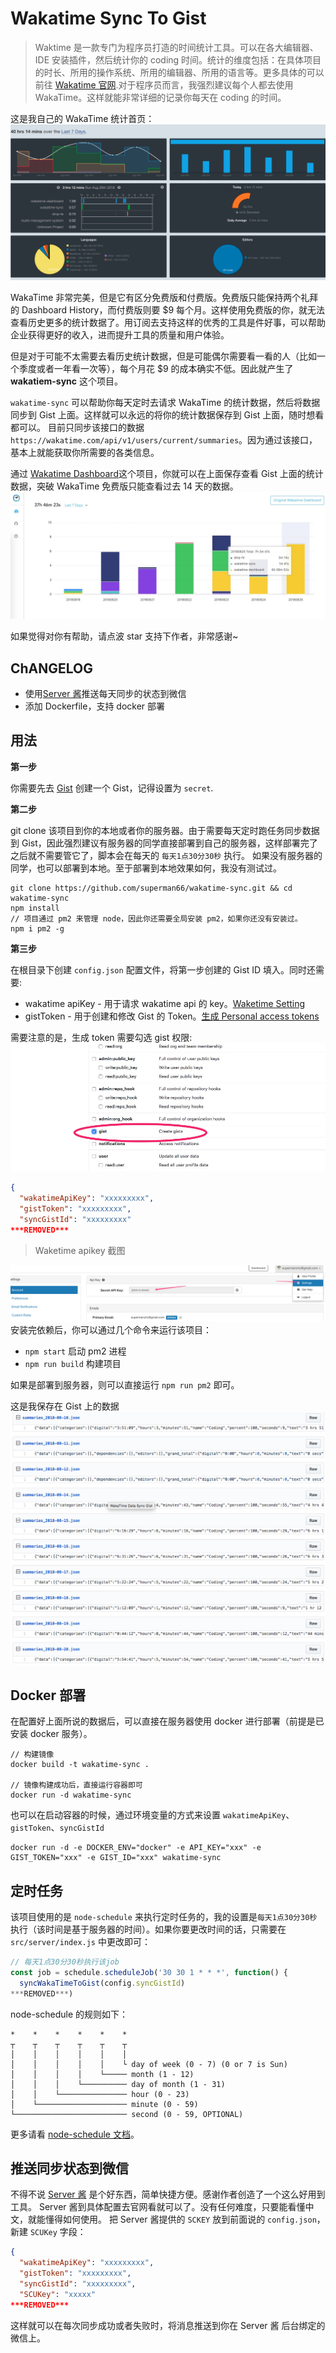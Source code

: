 # Wakatime Sync To Gist

> Waktime 是一款专门为程序员打造的时间统计工具。可以在各大编辑器、IDE 安装插件，然后统计你的 coding 时间。统计的维度包括：在具体项目的时长、所用的操作系统、所用的编辑器、所用的语言等。更多具体的可以前往 [Wakatime 官网](https://wakatime.com/).对于程序员而言，我强烈建议每个人都去使用 WakaTime。这样就能非常详细的记录你每天在 coding 的时间。

这是我自己的 WakaTime 统计首页：
![](./screenshot/summaries.jpg)

WakaTime 非常完美，但是它有区分免费版和付费版。免费版只能保持两个礼拜的 Dashboard History，而付费版则要 \$9 每个月。这样使用免费版的你，就无法查看历史更多的统计数据了。用订阅去支持这样的优秀的工具是件好事，可以帮助企业获得更好的收入，进而提升工具的质量和用户体验。

但是对于可能不太需要去看历史统计数据，但是可能偶尔需要看一看的人（比如一个季度或者一年看一次等），每个月花 \$9 的成本确实不低。因此就产生了 **wakatiem-sync** 这个项目。

`wakatime-sync` 可以帮助你每天定时去请求 WakaTime 的统计数据，然后将数据同步到 Gist 上面。这样就可以永远的将你的统计数据保存到 Gist 上面，随时想看都可以。
目前只同步该接口的数据 `https://wakatime.com/api/v1/users/current/summaries`。因为通过该接口，基本上就能获取你所需要的各类信息。

通过 [Wakatime Dashboard](https://github.com/superman66/wakatime-dashboard)这个项目，你就可以在上面保存查看 Gist 上面的统计数据，突破 WakaTime 免费版只能查看过去 14 天的数据。
![](./screenshot/wakatime-dashboard.jpg)

如果觉得对你有帮助，请点波 star 支持下作者，非常感谢~

## ChANGELOG

- 使用[Server 酱](http://sc.ftqq.com/3.version)推送每天同步的状态到微信
- 添加 Dockerfile，支持 docker 部署

## 用法

**第一步**

你需要先去 [Gist](https://gist.github.com) 创建一个 Gist，记得设置为 `secret`.

**第二步**

git clone 该项目到你的本地或者你的服务器。由于需要每天定时跑任务同步数据到 Gist，因此强烈建议有服务器的同学直接部署到自己的服务器，这样部署完了之后就不需要管它了，脚本会在每天的 `每天1点30分30秒` 执行。
如果没有服务器的同学，也可以部署到本地。至于部署到本地效果如何，我没有测试过。

```
git clone https://github.com/superman66/wakatime-sync.git && cd wakatime-sync
npm install
// 项目通过 pm2 来管理 node，因此你还需要全局安装 pm2，如果你还没有安装过。
npm i pm2 -g
```

**第三步**

在根目录下创建 `config.json` 配置文件，将第一步创建的 Gist ID 填入。同时还需要:

- wakatime apiKey - 用于请求 wakatime api 的 key。[Waketime Setting](https://wakatime.com/settings/account)
- gistToken - 用于创建和修改 Gist 的 Token。[生成 Personal access tokens](https://github.com/settings/tokens)

需要注意的是，生成 token 需要勾选 gist 权限:
![](./screenshot/generate-token.jpg)

```json
{
  "wakatimeApiKey": "xxxxxxxxx",
  "gistToken": "xxxxxxxxx",
  "syncGistId": "xxxxxxxxx"
***REMOVED***
```

> Waketime apikey 截图

![how to get wakatime apikey](./screenshot/get-wakatime-apikey.jpg)
安装完依赖后，你可以通过几个命令来运行该项目：

- `npm start` 启动 pm2 进程
- `npm run build` 构建项目

如果是部署到服务器，则可以直接运行 `npm run pm2` 即可。

这是我保存在 Gist 上的数据
![](./screenshot/gist-data.jpg)

## Docker 部署

在配置好上面所说的数据后，可以直接在服务器使用 docker 进行部署（前提是已安装 docker 服务）。

```
// 构建镜像
docker build -t wakatime-sync .

// 镜像构建成功后，直接运行容器即可
docker run -d wakatime-sync
```

也可以在启动容器的时候，通过环境变量的方式来设置 `wakatimeApiKey`、`gistToken`、`syncGistId`
```
docker run -d -e DOCKER_ENV="docker" -e API_KEY="xxx" -e GIST_TOKEN="xxx" -e GIST_ID="xxx" wakatime-sync
```

## 定时任务

该项目使用的是 `node-schedule` 来执行定时任务的，我的设置是`每天1点30分30秒`执行（该时间是基于服务器的时间）。如果你要更改时间的话，只需要在 `src/server/index.js` 中更改即可：

```js
// 每天1点30分30秒执行该job
const job = schedule.scheduleJob('30 30 1 * * *', function() {
  syncWakaTimeToGist(config.syncGistId)
***REMOVED***)
```

node-schedule 的规则如下：

```
*    *    *    *    *    *
┬    ┬    ┬    ┬    ┬    ┬
│    │    │    │    │    │
│    │    │    │    │    └ day of week (0 - 7) (0 or 7 is Sun)
│    │    │    │    └───── month (1 - 12)
│    │    │    └────────── day of month (1 - 31)
│    │    └─────────────── hour (0 - 23)
│    └──────────────────── minute (0 - 59)
└───────────────────────── second (0 - 59, OPTIONAL)
```

更多请看 [node-schedule 文档](https://github.com/node-schedule/node-schedule)。

## 推送同步状态到微信

不得不说 [Server 酱](http://sc.ftqq.com/3.version) 是个好东西，简单快捷方便。感谢作者创造了一个这么好用到工具。
Server 酱到具体配置去官网看就可以了。没有任何难度，只要能看懂中文，就能懂得如何使用。
把 Server 酱提供的 `SCKEY` 放到前面说的 `config.json`，新建 `SCUKey` 字段：

```json
{
  "wakatimeApiKey": "xxxxxxxxx",
  "gistToken": "xxxxxxxxx",
  "syncGistId": "xxxxxxxxx",
  "SCUKey": "xxxxx"
***REMOVED***
```

这样就可以在每次同步成功或者失败时，将消息推送到你在 Server 酱 后台绑定的微信上。
